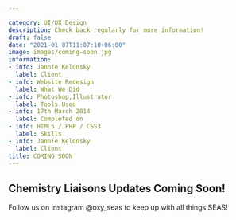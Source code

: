 ```yaml
---

category: UI/UX Design
description: Check back regularly for more information!
draft: false
date: "2021-01-07T11:07:10+06:00"
image: images/coming-soon.jpg
information:
- info: Jannie Kelonsky
  label: Client
- info: Website Redesign
  label: What We Did
- info: Photoshop,Illustrator
  label: Tools Used
- info: 17th March 2014
  label: Completed on
- info: HTML5 / PHP / CSS3
  label: Skills
- info: Jannie Kelonsky
  label: Client
title: COMING SOON
---
```


## Chemistry Liaisons Updates Coming Soon!

Follow us on instagram @oxy_seas to keep up with all things SEAS!